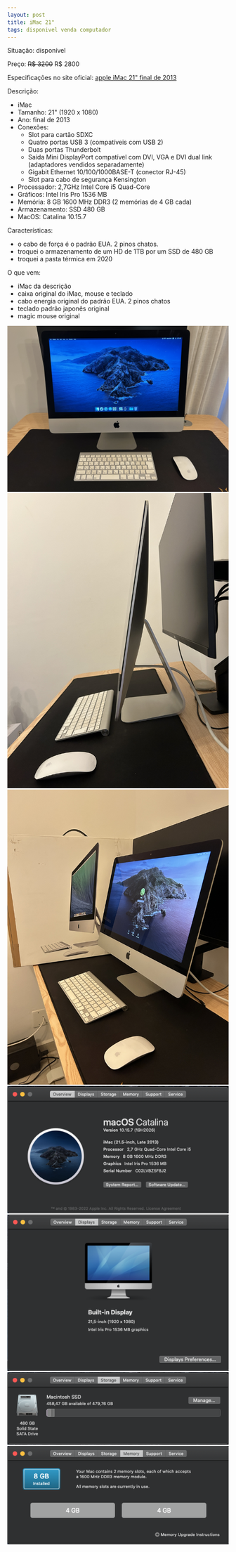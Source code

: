 ```yaml
---
layout: post
title: iMac 21"
tags: disponivel venda computador
---
```

Situação: disponível

Preço: ~~R$ 3200~~ R$ 2800

Especificações no site oficial: <a target="_blank" href="https://support.apple.com/pt-br/111967">apple iMac 21" final de 2013</a>

Descrição:
- iMac
- Tamanho: 21" (1920 x 1080)
- Ano: final de 2013
- Conexões: 
  - Slot para cartão SDXC
  - Quatro portas USB 3 (compatíveis com USB 2)
  - Duas portas Thunderbolt
  - Saída Mini DisplayPort compatível com DVI, VGA e DVI dual link (adaptadores vendidos separadamente)
  - Gigabit Ethernet 10/100/1000BASE-T (conector RJ-45)
  - Slot para cabo de segurança Kensington
- Processador: 2,7GHz Intel Core i5 Quad-Core
- Gráficos: Intel Iris Pro 1536 MB
- Memória: 8 GB 1600 MHz DDR3 (2 memórias de 4 GB cada)
- Armazenamento: SSD 480 GB
- MacOS: Catalina 10.15.7

Características:
- o cabo de força é o padrão EUA. 2 pinos chatos.
- troquei o armazenamento de um HD de 1TB por um SSD de 480 GB
- troquei a pasta térmica em 2020

O que vem:
- iMac da descrição
- caixa original do iMac, mouse e teclado
- cabo energia original do padrão EUA. 2 pinos chatos
- teclado padrão japonês original
- magic mouse original

![](/assets/imac01.jpg)
![](/assets/imac02.jpg)
![](/assets/imac02.5.jpg)
![](/assets/imac03.png)
![](/assets/imac04.png)
![](/assets/imac05.png)
![](/assets/imac06.png)

